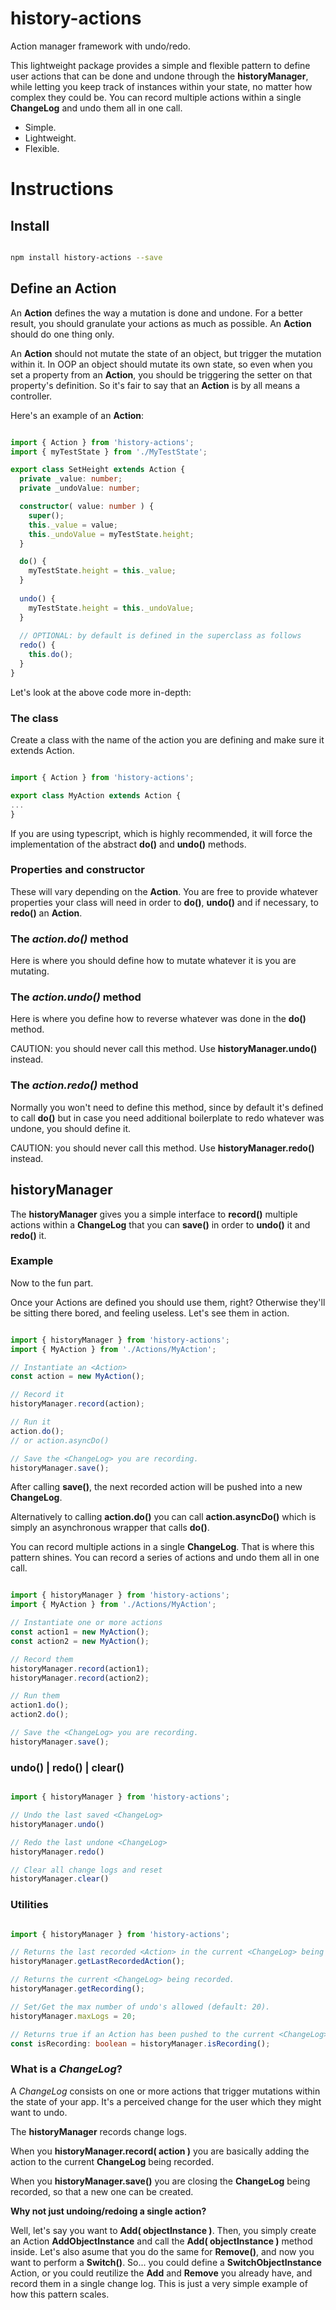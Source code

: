 # history-actions
Action manager framework with undo/redo.

This lightweight package provides a simple and flexible pattern to define user actions that can be done and undone through the **historyManager**, while letting you keep track of instances within your state, no matter how complex they could be. You can record multiple actions within a single **ChangeLog** and undo them all in one call.

- Simple.
- Lightweight.
- Flexible.

# Instructions

## Install

```bash

npm install history-actions --save

```

## Define an Action

An **Action** defines the way a mutation is done and undone. For a better result, you should granulate your actions as much as possible. An **Action** should do one thing only.

An **Action** should not mutate the state of an object, but trigger the mutation within it. In OOP an object should mutate its own state, so even when you set a property from an **Action**, you should be triggering the setter on that property's definition. So it's fair to say that an **Action** is by all means a controller.

Here's an example of an **Action**:

```typescript

import { Action } from 'history-actions';
import { myTestState } from './MyTestState';

export class SetHeight extends Action {
  private _value: number;
  private _undoValue: number;

  constructor( value: number ) {
    super();
    this._value = value;
    this._undoValue = myTestState.height;
  }

  do() {
    myTestState.height = this._value;
  }
  
  undo() {
    myTestState.height = this._undoValue;
  }
  
  // OPTIONAL: by default is defined in the superclass as follows
  redo() {
    this.do();
  }
}

```

Let's look at the above code more in-depth:

### The class

Create a class with the name of the action you are defining and make sure it extends Action.

```typescript

import { Action } from 'history-actions';

export class MyAction extends Action {
...
}

```

If you are using typescript, which is highly recommended, it will force the implementation of the abstract **do()** and **undo()** methods.

### Properties and constructor

These will vary depending on the **Action**. You are free to provide whatever properties your class will need in order to **do()**, **undo()** and if necessary, to **redo()** an **Action**.

### The *action.do()* method

Here is where you should define how to mutate whatever it is you are mutating.

### The *action.undo()* method

Here is where you define how to reverse whatever was done in the **do()** method.

CAUTION: you should never call this method. Use **historyManager.undo()** instead.

### The *action.redo()* method

Normally you won't need to define this method, since by default it's defined to call **do()** but in case you need additional boilerplate to redo whatever was undone, you should define it.

CAUTION: you should never call this method. Use **historyManager.redo()** instead.

## historyManager

The **historyManager** gives you a simple interface to **record()** multiple actions within a **ChangeLog** that you can **save()** in order to **undo()** it and **redo()** it.

### Example

Now to the fun part.

Once your Actions are defined you should use them, right? Otherwise they'll be sitting there bored, and feeling useless.
Let's see them in action.

```typescript

import { historyManager } from 'history-actions';
import { MyAction } from './Actions/MyAction';

// Instantiate an <Action>
const action = new MyAction();

// Record it
historyManager.record(action);

// Run it
action.do(); 
// or action.asyncDo()

// Save the <ChangeLog> you are recording. 
historyManager.save();

```

After calling **save()**, the next recorded action will be pushed into a new **ChangeLog**.

Alternatively to calling **action.do()** you can call **action.asyncDo()** which is simply an asynchronous wrapper that calls **do()**.

You can record multiple actions in a single **ChangeLog**. That is where this pattern shines. You can record a series of actions and undo them all in one call.

```typescript

import { historyManager } from 'history-actions';
import { MyAction } from './Actions/MyAction';

// Instantiate one or more actions
const action1 = new MyAction();
const action2 = new MyAction();

// Record them
historyManager.record(action1);
historyManager.record(action2);

// Run them
action1.do();
action2.do();

// Save the <ChangeLog> you are recording. 
historyManager.save();

```

### undo() | redo() | clear()

```typescript

import { historyManager } from 'history-actions';

// Undo the last saved <ChangeLog>
historyManager.undo()

// Redo the last undone <ChangeLog>
historyManager.redo()

// Clear all change logs and reset
historyManager.clear()

```

### Utilities

```typescript

import { historyManager } from 'history-actions';

// Returns the last recorded <Action> in the current <ChangeLog> being recorded.
historyManager.getLastRecordedAction();

// Returns the current <ChangeLog> being recorded.
historyManager.getRecording();

// Set/Get the max number of undo's allowed (default: 20).
historyManager.maxLogs = 20;

// Returns true if an Action has been pushed to the current <ChangeLog>.
const isRecording: boolean = historyManager.isRecording();

```

### What is a *ChangeLog*?

A *ChangeLog* consists on one or more actions that trigger mutations within the state of your app. It's a perceived change for the user which they might want to undo.

The **historyManager** records change logs. 

When you **historyManager.record( action )** you are basically adding the action to the current **ChangeLog** being recorded.

When you **historyManager.save()** you are closing the **ChangeLog** being recorded, so that a new one can be created.

**Why not just undoing/redoing a single action?** 

Well, let's say you want to **Add( objectInstance )**. Then, you simply create an Action **AddObjectInstance** and call the **Add( objectInstance )** method inside. Let's also asume that you do the same for **Remove()**, and now you want to perform a **Switch()**. So... you could define a **SwitchObjectInstance** Action, or you could reutilize the **Add** and **Remove** you already have, and record them in a single change log. This is just a very simple example of how this pattern scales.
